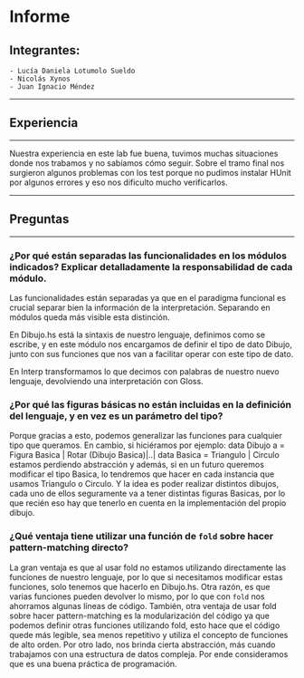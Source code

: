 # **Informe**


## Integrantes:

    - Lucía Daniela Lotumolo Sueldo
    - Nicolás Xynos
    - Juan Ignacio Méndez



---
## **Experiencia**
---

Nuestra experiencia en este lab fue buena, tuvimos muchas situaciones donde nos trabamos y no sabíamos cómo seguir. Sobre el tramo final nos surgieron algunos problemas con los test porque no pudimos instalar HUnit por algunos errores y eso nos dificulto mucho verificarlos.  

  
---
## **Preguntas**
---
### **¿Por qué están separadas las funcionalidades en los módulos indicados? Explicar detalladamente la responsabilidad de cada módulo.**

Las funcionalidades están separadas ya que en el paradigma funcional es crucial separar bien la información de la interpretación. Separando en módulos queda más visible esta distinción.

En Dibujo.hs está la sintaxis de nuestro lenguaje, definimos como se escribe, y en este módulo nos encargamos de definir el tipo de dato Dibujo, junto con sus funciones que nos van a facilitar operar con este tipo de dato.

En Interp transformamos lo que decimos con palabras de nuestro nuevo lenguaje, devolviendo una interpretación con Gloss.


### **¿Por qué las figuras básicas no están incluidas en la definición del lenguaje, y en vez es un parámetro del tipo?**

Porque gracias a esto, podemos generalizar las funciones para cualquier tipo que queramos.
En cambio, si hiciéramos por ejemplo:
data Dibujo a = Figura Basica | Rotar (Dibujo Basica)|..|
data Basica = Triangulo | Circulo
estamos perdiendo abstracción y además, si en un futuro queremos modificar el tipo Basica, lo tendremos que hacer en cada instancia que usamos Triangulo o Circulo.
Y la idea es poder realizar distintos dibujos, cada uno de ellos seguramente va a tener distintas figuras Basicas, por lo que recién eso hay que tenerlo en cuenta en la implementación del propio dibujo.


### **¿Qué ventaja tiene utilizar una función de `fold` sobre hacer pattern-matching directo?**

La gran ventaja es que al usar fold no estamos utilizando directamente las funciones de nuestro lenguaje, por lo que si necesitamos modificar estas funciones, solo tenemos que hacerlo en Dibujo.hs.
Otra razón, es que varias funciones pueden devolver lo mismo, por lo que con `fold` nos ahorramos algunas líneas de código.
También, otra ventaja de usar fold sobre hacer pattern-matching es la modularización del código ya que podemos definir otras funciones utilizando fold, esto hace que el código quede más legible, sea menos repetitivo y utiliza el concepto de funciones de alto orden. 
Por otro lado, nos brinda cierta abstracción, más cuando trabajamos con una estructura de datos compleja.
Por ende consideramos que es una buena práctica de programación.